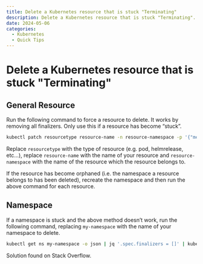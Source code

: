 ```yaml
---
title: Delete a Kubernetes resource that is stuck "Terminating"
description: Delete a Kubernetes resource that is stuck "Terminating".
date: 2024-05-06
categories:
  - Kubernetes
  - Quick Tips
---
```

# Delete a Kubernetes resource that is stuck "Terminating"

## General Resource

Run the following command to force a resource to delete. It works by removing all finalizers. Only use this if a resource has become “stuck”.

```bash
kubectl patch resourcetype resource-name -n resource-namespace -p '{"metadata":{"finalizers":[]}}' --type=merge
```

Replace `resourcetype` with the type of resource (e.g. pod, helmrelease, etc…), replace `resource-name` with the name of your resource and `resource-namespace` with the name of the resource which the resource belongs to.

If the resource has become orphaned (i.e. the namespace a resource belongs to has been deleted), recreate the namespace and then run the above command for each resource.

## Namespace

If a namespace is stuck and the above method doesn’t work, run the following command, replacing `my-namespace` with the name of your namespace to delete.

```bash
kubectl get ns my-namespace -o json | jq '.spec.finalizers = []' | kubectl replace --raw "/api/v1/namespaces/my-namespace/finalize" -f -
```

Solution found on Stack Overflow.
